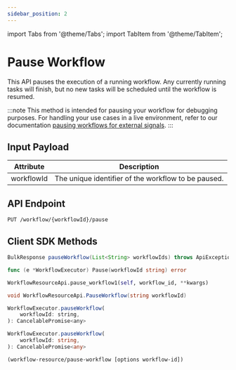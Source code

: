 ```yaml
---
sidebar_position: 2
---
```


import Tabs from '@theme/Tabs';
import TabItem from '@theme/TabItem';

# Pause Workflow

This API pauses the execution of a running workflow. Any currently running tasks will finish, but no new tasks will be scheduled until the workflow is resumed.

:::note
This method is intended for pausing your workflow for debugging purposes. For handling your use cases in a live environment, refer to our documentation [pausing workflows for external signals](https://orkes.io/content/developer-guides/pausing-for-external-signals).
:::

## Input Payload

| Attribute | Description | 
| --------- | ----------- | 
| workflowId | The unique identifier of the workflow to be paused. | 

## API Endpoint
```
PUT /workflow/{workflowId}/pause
```

## Client SDK Methods

<Tabs>
<TabItem value="Java" label="Java">

```java
BulkResponse pauseWorkflow(List<String> workflowIds) throws ApiException
```

</TabItem>
<TabItem value="Golang" label="Golang">

```go
func (e *WorkflowExecutor) Pause(workflowId string) error
```

</TabItem>
<TabItem value="Python" label="Python">

```python
WorkflowResourceApi.pause_workflow1(self, workflow_id, **kwargs)
```

</TabItem>
<TabItem value="CSharp" label="CSharp">

```csharp
void WorkflowResourceApi.PauseWorkflow(string workflowId)
```

</TabItem>
<TabItem value="Javascript" label="Javascript">

```javascript
WorkflowExecutor.pauseWorkflow(
    workflowId: string,
): CancelablePromise<any>
```

</TabItem>
<TabItem value="Typescript" label="Typescript">

```typescript
WorkflowExecutor.pauseWorkflow(
    workflowId: string,
): CancelablePromise<any>
```

</TabItem>
<TabItem value="Clojure" label="Clojure">

```clojure
(workflow-resource/pause-workflow [options workflow-id])
```

</TabItem>
</Tabs>